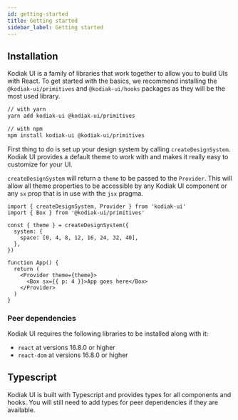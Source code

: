 ```yaml
---
id: getting-started
title: Getting started
sidebar_label: Getting started
---
```


## Installation

Kodiak UI is a family of libraries that work together to allow you to build UIs with React. To get started with the basics, we recommend installing the `@kodiak-ui/primitives` and `@kodiak-ui/hooks` packages as they will be the most used library.

```bash
// with yarn
yarn add kodiak-ui @kodiak-ui/primitives

// with npm
npm install kodiak-ui @kodiak-ui/primitives
```

First thing to do is set up your design system by calling `createDesignSystem`. Kodiak UI provides a default theme to work with and makes it really easy to customize for your UI.

`createDesignSystem` will return a `theme` to be passed to the `Provider`. This will allow all theme properties to be accessible by any Kodiak UI component or any `sx` prop that is in use with the `jsx` pragma.

```tsx
import { createDesignSystem, Provider } from 'kodiak-ui'
import { Box } from '@kodiak-ui/primitives'

const { theme } = createDesignSystem({
  system: {
    space: [0, 4, 8, 12, 16, 24, 32, 40],
  },
})

function App() {
  return (
    <Provider theme={theme}>
      <Box sx={{ p: 4 }}>App goes here</Box>
    </Provider>
  )
}
```

### Peer dependencies

Kodiak UI requires the following libraries to be installed along with it:

- `react` at versions 16.8.0 or higher
- `react-dom` at versions 16.8.0 or higher

## Typescript

Kodiak UI is built with Typescript and provides types for all components and hooks. You will still need to add types for peer dependencies if they are available.
